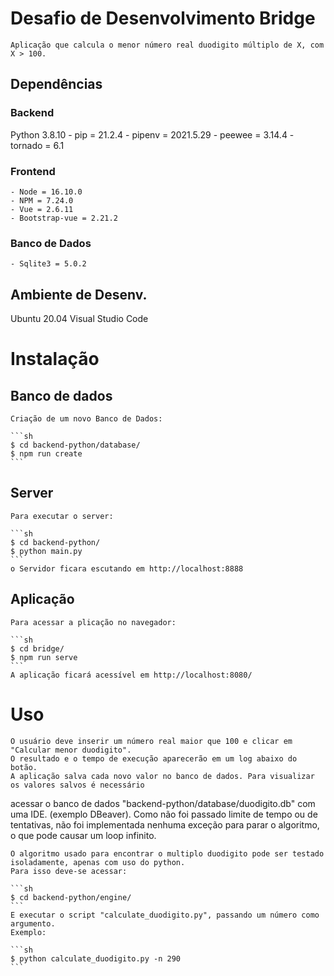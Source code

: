 # Desafio de Desenvolvimento Bridge
    Aplicação que calcula o menor número real duodigito múltiplo de X, com X > 100.
## Dependências

### Backend
Python 3.8.10
    - pip = 21.2.4
    - pipenv = 2021.5.29
    - peewee = 3.14.4
    - tornado = 6.1

### Frontend
    - Node = 16.10.0
    - NPM = 7.24.0
    - Vue = 2.6.11
    - Bootstrap-vue = 2.21.2

### Banco de Dados
    - Sqlite3 = 5.0.2

## Ambiente de Desenv.

Ubuntu 20.04
Visual Studio Code

# Instalação

## Banco de dados
    Criação de um novo Banco de Dados:

    ```sh
    $ cd backend-python/database/
    $ npm run create
    ```

## Server
    Para executar o server:

    ```sh
    $ cd backend-python/
    $ python main.py
    ```
    o Servidor ficara escutando em http://localhost:8888

## Aplicação
    Para acessar a plicação no navegador:
    
    ```sh
    $ cd bridge/
    $ npm run serve
    ```
    A aplicação ficará acessível em http://localhost:8080/

# Uso

    O usuário deve inserir um número real maior que 100 e clicar em "Calcular menor duodigito".
    O resultado e o tempo de execução aparecerão em um log abaixo do botão.
    A aplicação salva cada novo valor no banco de dados. Para visualizar os valores salvos é necessário
acessar o banco de dados "backend-python/database/duodigito.db" com uma IDE. (exemplo DBeaver).
    Como não foi passado limite de tempo ou de tentativas, não foi implementada nenhuma exceção para
parar o algoritmo, o que pode causar um loop infinito.

    O algoritmo usado para encontrar o multiplo duodigito pode ser testado isoladamente, apenas com uso do python.
    Para isso deve-se acessar:

    ```sh
    $ cd backend-python/engine/
    ```
    E executar o script "calculate_duodigito.py", passando um número como argumento.
    Exemplo:

    ```sh
    $ python calculate_duodigito.py -n 290
    ```



